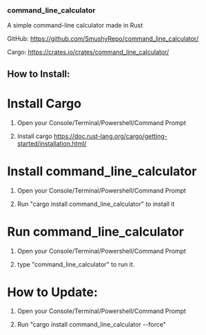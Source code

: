 ### command_line_calculator
A simple command-line calculator made in Rust

GitHub: https://github.com/SmushyRepo/command_line_calculator/

Cargo: https://crates.io/crates/command_line_calculator/

## How to Install:

# Install Cargo
1. Open your Console/Terminal/Powershell/Command Prompt

2. Install cargo https://doc.rust-lang.org/cargo/getting-started/installation.html/

# Install command_line_calculator
1. Open your Console/Terminal/Powershell/Command Prompt

2. Run "cargo install command_line_calculator" to install it

# Run command_line_calculator
1. Open your Console/Terminal/Powershell/Command Prompt

2. type "command_line_calculator" to run it.

# How to Update:
1. Open your Console/Terminal/Powershell/Command Prompt

2. Run "cargo install command_line_calculator --force"
